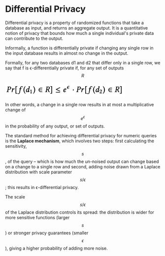 # Differential Privacy

Differential privacy is a property of randomized functions that take a database as input, and returns an aggregate output. It is a quantitative notion of privacy that bounds how much a single individual's private data can contribute to the output. 

Informally, a function is differentially private if changing any single row in the input database results in almost no change in the output.

Formally, for any two databases d1 and d2 that differ only in a single row, we say that f is ϵ-differentially private if, for any set of outputs$$R$$ 

![](../../.gitbook/assets/screen-shot-2020-03-21-at-10.32.39-pm.png)

In other words, a change in a single row results in at most a multiplicative change of $$e^{\epsilon}$$ in the probability of any output, or set of outputs. 

The standard method for achieving differential privacy for numeric queries is the **Laplace mechanism**, which involves two steps: first calculating the sensitivity,$$s$$ , of the query – which is how much the un-noised output can change based on a change to a single row and second, adding noise drawn from a Laplace distribution with scale parameter $$s/\epsilon$$ ; this results in ϵ-differential privacy.

The scale $$s/\epsilon$$ of the Laplace distribution controls its spread: the distribution is wider for more sensitive functions \(larger $$s$$ \) or stronger privacy guarantees \(smaller $$\epsilon$$ \), giving a higher probability of adding more noise.











